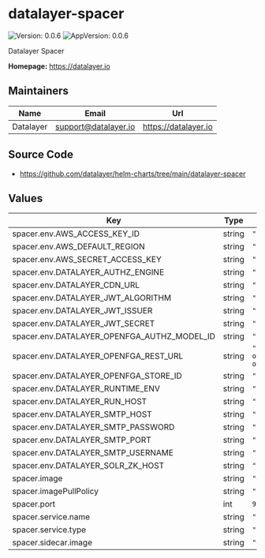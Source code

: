 # datalayer-spacer

![Version: 0.0.6](https://img.shields.io/badge/Version-0.0.6-informational?style=flat-square) ![AppVersion: 0.0.6](https://img.shields.io/badge/AppVersion-0.0.6-informational?style=flat-square)

Datalayer Spacer

**Homepage:** <https://datalayer.io>

## Maintainers

| Name | Email | Url |
| ---- | ------ | --- |
| Datalayer | <support@datalayer.io> | <https://datalayer.io> |

## Source Code

* <https://github.com/datalayer/helm-charts/tree/main/datalayer-spacer>

## Values

| Key | Type | Default | Description |
|-----|------|---------|-------------|
| spacer.env.AWS_ACCESS_KEY_ID | string | `""` |  |
| spacer.env.AWS_DEFAULT_REGION | string | `""` |  |
| spacer.env.AWS_SECRET_ACCESS_KEY | string | `""` |  |
| spacer.env.DATALAYER_AUTHZ_ENGINE | string | `""` |  |
| spacer.env.DATALAYER_CDN_URL | string | `""` |  |
| spacer.env.DATALAYER_JWT_ALGORITHM | string | `""` |  |
| spacer.env.DATALAYER_JWT_ISSUER | string | `""` |  |
| spacer.env.DATALAYER_JWT_SECRET | string | `""` |  |
| spacer.env.DATALAYER_OPENFGA_AUTHZ_MODEL_ID | string | `""` |  |
| spacer.env.DATALAYER_OPENFGA_REST_URL | string | `"http://datalayer-openfga.datalayer-openfga.svc.cluster.local:8080"` |  |
| spacer.env.DATALAYER_OPENFGA_STORE_ID | string | `""` |  |
| spacer.env.DATALAYER_RUNTIME_ENV | string | `"prod"` |  |
| spacer.env.DATALAYER_RUN_HOST | string | `""` |  |
| spacer.env.DATALAYER_SMTP_HOST | string | `""` |  |
| spacer.env.DATALAYER_SMTP_PASSWORD | string | `""` |  |
| spacer.env.DATALAYER_SMTP_PORT | string | `""` |  |
| spacer.env.DATALAYER_SMTP_USERNAME | string | `""` |  |
| spacer.env.DATALAYER_SOLR_ZK_HOST | string | `""` |  |
| spacer.image | string | `"datalayer/spacer:0.0.6"` |  |
| spacer.imagePullPolicy | string | `"IfNotPresent"` |  |
| spacer.port | int | `9900` |  |
| spacer.service.name | string | `"spacer"` |  |
| spacer.service.type | string | `"LoadBalancer"` |  |
| spacer.sidecar.image | string | `"datalayer/whoami:0.0.6"` |  |

